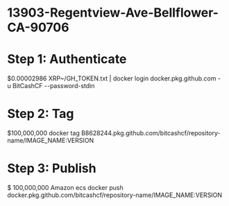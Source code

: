 # 13903-Regentview-Ave-Bellflower-CA-90706
# Step 1: Authenticate
$0.00002986 XRP~/GH_TOKEN.txt | docker login docker.pkg.github.com -u BitCashCF --password-stdin

# Step 2: Tag
$100,000,000 docker tag B8628244.pkg.github.com/bitcashcf/repository-name/IMAGE_NAME:VERSION

# Step 3: Publish
$ 100,000,000 Amazon ecs docker push docker.pkg.github.com/bitcashcf/repository-name/IMAGE_NAME:VERSION

